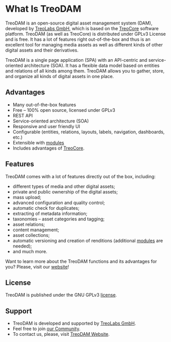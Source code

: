 # What Is TreoDAM

TreoDAM is an open-source digital asset management system (DAM), developed by [TreoLabs GmbH](https://treolabs.com/), which is based on the [TreoCore](https://github.com/treolabs/treocore) software platform. TreoDAM (as well as TreoCore) is distributed under GPLv3 License and is free. It has a lot of features right out-of-the-box and thus is an excellent tool for managing media assets as well as different kinds of other digital assets and their derivatives.

TreoDAM is a single page application (SPA) with an API-centric and service-oriented architecture (SOA). It has a flexible data model based on entities and relations of all kinds among them.  TreoDAM allows you to gather, store, and organize all kinds of digital assets in one place.

## Advantages

- Many out-of-the-box features
- Free – 100% open source, licensed under GPLv3
- REST API
- Service-oriented architecture (SOA)
- Responsive and user friendly UI
- Configurable (entities, relations, layouts, labels, navigation, dashboards, etc.)
- Extensible with [modules](https://treodam.com/product) 
- Includes advantages of [TreoCore](https://github.com/treolabs/treocore).

## Features

TreoDAM comes with a lot of features directly out of the box, including:

- different types of media and other digital assets;
- private and public ownership of the digital assets;
- mass upload;
- advanced configuration and quality control;
- automatic check for duplicates;
- extracting of metadata information;
- taxonomies – asset categories and tagging;
- asset relations;
- content management;
- asset collections;
- automatic versioning and creation of renditions (additional [modules](https://treodam.com/product) are needed); 
- and much more.

Want to learn more about the TreoDAM functions and its advantages for you? Please, visit our [website](http://treodam.com/features)! 

## License

TreoDAM is published under the GNU GPLv3 [license](https://github.com/treolabs/treodam/blob/master/LICENSE.txt).

## Support

- TreoDAM is developed and supported by [TreoLabs GmbH](https://treolabs.com/).
- Feel free to join [our Community](https://community.treolabs.com/).
- To contact us, please, visit [TreoDAM Website](http://treodam.com/).